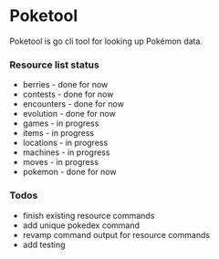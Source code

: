 # Poketool
Poketool is go cli tool for looking up Pokémon data.

### Resource list status
- berries - done for now
- contests - done for now
- encounters - done for now
- evolution - done for now 
- games - in progress
- items - in progress
- locations - in progress
- machines - in progress
- moves - in progress
- pokemon - done for now

### Todos
- finish existing resource commands
- add unique pokedex command 
- revamp command output for resource commands 
- add testing
